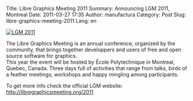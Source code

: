 Title: Libre Graphics Meeting 2011
Summary: Announcing LGM 2011, Montreal
Date: 2011-03-27 17:35
Author: manufactura
Category: Post
Slug: libre-graphics-meeting-2011
Lang: en

[![LGM 2011]({filename}/media/lgm2011-210x300.jpg "LGM 2011")]({filename}/media/lgm2011.jpg)

The Libre Graphics Meeting is an annual conference, organized by the
community, that brings together developpers and users of free and open
source software for graphics.  
This year the event will be hosted by École Polytechnique in Montreal,
Quebec, Canada. Three days full of activities that range from talks,
birds of a feather meetings, workshops and happy mingling among
participants.

To get more info check the official LGM website:
<http://libregraphicsmeeting.org/2011>

